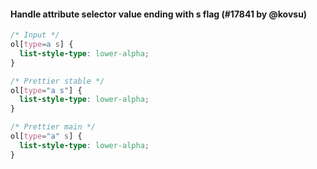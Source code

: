 #### Handle attribute selector value ending with s flag (#17841 by @kovsu)

<!-- prettier-ignore -->
```css
/* Input */
ol[type=a s] {
  list-style-type: lower-alpha;
}

/* Prettier stable */
ol[type="a s"] {
  list-style-type: lower-alpha;
}

/* Prettier main */
ol[type="a" s] {
  list-style-type: lower-alpha;
}
```
